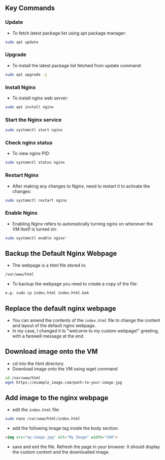 ## Key Commands

### Update

- To fetch latest package list using apt package manager:

```bash
sudo apt update
```

### Upgrade

- To install the latest package list fetched from update command:

```bash
sudo apt upgrade -y
```

### Install Nginx

- To install nginx web server:

```bash
sudo apt install nginx
```

### Start the Nginx service

```bash
sudo systemctl start nginx
```

### Check nginx status

- To view nginx PID:
  
```bash
sudo systemctl status nginx
```

### Restart Nginx

- After making any changes to Nginx, need to restart it to activate the changes:

```bash
sudo systemctl restart nginx
```

### Enable Nginx

- Enabling Nginx refers to automatically turning nginx on whenever the VM itself is turned on:

```bash
sudo systemctl enable nginx"
```

## Backup the Default Nginx Webpage

- The webpage is a html file stored in:
  
```bash
/var/www/html
```

- To backup the webpage you need to create a copy of the file:

```bash
e.g. sudo cp index.html index.html.bak
```

## Replace the default nginx webpage

- You can amend the contents of the `index.html` file to change the content and layout of the default nginx webpage.
- In my case, I changed it to "welcome to my custom webpage!" greeting, with a farewell message at the end.

## Download image onto the VM

- cd into the html directory
- Download image onto the VM using wget command

```bash
cd /var/www/html
wget https://example_image.com/path-to-your-image.jpg
```

## Add image to the nginx webpage

- edit the `index.html` file:

```bash
sudo nano /var/www/html/index.html
```

- add the following image tag inside the body section:

```html
<img src="my-image.jpg" alt="My Image" width="500">
```

- save and exit the file. Refresh the page in your browser. It should display the custom content and the downloaded image.

